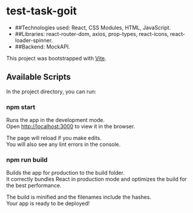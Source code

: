 # test-task-goit
- ##Technologies used: React, CSS Modules, HTML, JavaScript.
- ##Libraries: react-router-dom, axios, prop-types, react-icons, react-loader-spinner.
- ##Backend: MockAPI.

This project was bootstrapped with [Vite](https://vitejs.dev/).

## Available Scripts

In the project directory, you can run:

### npm start

Runs the app in the development mode.<br>
Open [http://localhost:3000](http://localhost:3000) to view it in the browser.

The page will reload if you make edits.<br>
You will also see any lint errors in the console.

### npm run build

Builds the app for production to the build folder.<br>
It correctly bundles React in production mode and optimizes the build for the best performance.

The build is minified and the filenames include the hashes.<br>
Your app is ready to be deployed!

